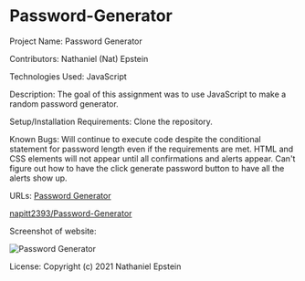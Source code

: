 # Password-Generator
Project Name: Password Generator


Contributors: Nathaniel (Nat) Epstein

Technologies Used: JavaScript

Description: The goal of this assignment was to use JavaScript to make a random password generator. 

Setup/Installation Requirements:
Clone the repository.

Known Bugs:
Will continue to execute code despite the conditional statement for password length even if the requirements are met. HTML and CSS elements will not appear until all confirmations and alerts appear. Can't figure out how to have the click generate password button to have all the alerts show up. 

URLs: [Password Generator](https://natpitt2393.github.io/Password-Generator/)

[napitt2393/Password-Generator](https://github.com/natpitt2393/Password-Generator)
      

Screenshot of website: 	


![Password Generator](./assets/images/PGScreenshot.png)

License:
Copyright (c) 2021 Nathaniel Epstein